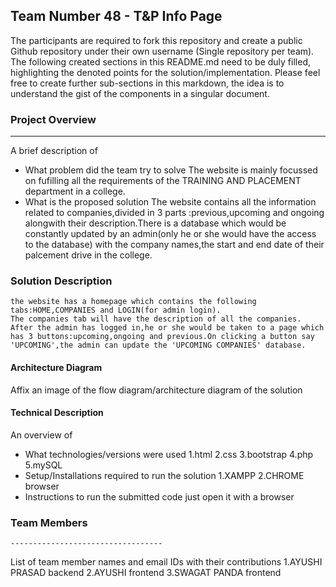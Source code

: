 ## Team Number 48 - T&P Info Page

The participants are required to fork this repository and create a public Github repository under their own username (Single repository per team). The following created sections in this README.md need to be duly filled, highlighting the denoted points for the solution/implementation. Please feel free to create further sub-sections in this markdown, the idea is to understand the gist of the components in a singular document.

### Project Overview
----------------------------------

A brief description of 
* What problem did the team try to solve
	The website is mainly focussed on fufilling all the requirements of the TRAINING AND PLACEMENT department in a college.
* What is the proposed solution
	The website contains all the information related to companies,divided in 3 parts :previous,upcoming and ongoing alongwith their description.There is a database which would be constantly updated by an admin(only he or she would have the access to the database) with the company names,the start and end date of their palcement drive in the college.


### Solution Description
	the website has a homepage which contains the following tabs:HOME,COMPANIES and LOGIN(for admin login).
	The companies tab will have the description of all the companies.
	After the admin has logged in,he or she would be taken to a page which has 3 buttons:upcoming,ongoing and previous.On clicking a button say 'UPCOMING',the admin can update the 'UPCOMING COMPANIES' database.
	
#### Architecture Diagram

Affix an image of the flow diagram/architecture diagram of the solution

#### Technical Description

An overview of 
* What technologies/versions were used
	1.html
	2.css
	3.bootstrap
	4.php
	5.mySQL
* Setup/Installations required to run the solution
	1.XAMPP
	2.CHROME browser
* Instructions to run the submitted code
	just open it with a browser

### Team Members
	----------------------------------

List of team member names and email IDs with their contributions
	1.AYUSHI PRASAD
		backend
	2.AYUSHI
		frontend
	3.SWAGAT PANDA
		frontend